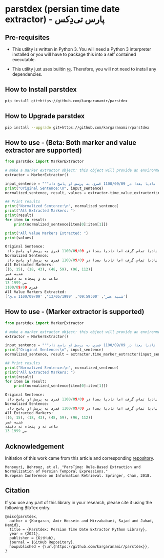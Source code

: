 # parstdex (persian time date extractor) - پارس تی‌دِکس

## Pre-requisites
* This utility is written in Python 3. You will need a Python 3 interpreter installed or you will have to package this into a self contained executable. 

* This utility just uses builtin [re](https://docs.python.org/3/library/re.html). Therefore, you will not need to install any dependencies. 

## How to Install parstdex

```bash
pip install git+https://github.com/kargaranamir/parstdex
```

## How to Upgrade parstdex

```bash
pip install --upgrade git+https://github.com/kargaranamir/parstdex
```


## How to use - (Beta: Both marker and value extractor are supported)
```python
from parstdex import MarkerExtractor

# make a marker extractor object: this object will provide an environment for producing regexes and functions to process input text 
extractor = MarkerExtractor()

input_sentence = """ماریا شنبه عصر در ساعت نه و پنجاه نه دقیقه مورخ 13می 1999 با نادیا تماس گرفت اما نادیا بعدا در 1100/09/09 قمری به پرسش او پاسخ داد."""
print("Original Sentence:\n", input_sentence)
normalized_sentence, result, values = extractor.time_value_extractor(input_sentence)

## Print results
print("Normalized Sentence:\n", normalized_sentence)
print("All Extracted Markers: ")
print(result)
for item in result:
    print(normalized_sentence[item[0]:item[1]])

print("All Value Markers Extracted: ")
print(values)
```

```python
Original Sentence:
 ماریا شنبه عصر در ساعت نه و پنجاه نه دقیقه مورخ 13می 1999 با نادیا تماس گرفت اما نادیا بعدا در 1100/09/09 قمری به پرسش او پاسخ داد.
Normalized Sentence:
 ماریا شنبه عصر در ساعت نه و پنجاه نه دقیقه مورخ 13 می 1999 با نادیا تماس گرفت اما نادیا بعدا در 1100/09/09 قمری به پرسش او پاسخ داد.
All Extracted Markers: 
[(6, 15), (18, 43), (48, 59), (96, 112)]
شنبه عصر 
ساعت نه و پنجاه نه دقیقه 
13 می 1999 
1100/09/09 قمری 
All Value Markers Extracted: 
['شنبه عصر', '09:59:00', '13/05/1999', '1100/09/09 ه.ق']
```

## How to use - (Marker extractor is supported)
```python
from parstdex import MarkerExtractor

# make a marker extractor object: this object will provide an environment for producing regexes and functions to process input text 
extractor = MarkerExtractor()

input_sentence = """ماریا شنبه عصر در ساعت نه و پنجاه نه دقیقه مورخ 13می 1999 با نادیا تماس گرفت اما نادیا بعدا در 1100/09/09 قمری به پرسش او پاسخ داد."""
print("Original Sentence:\n", input_sentence)
normalized_sentence, result = extractor.time_marker_extractor(input_sentence)

## Print results
print("Normalized Sentence:\n", normalized_sentence)
print("All Extracted Markers: ")
print(result)
for item in result:
    print(normalized_sentence[item[0]:item[1]])

```

```python
Original Sentence:
 ماریا شنبه عصر در ساعت نه و پنجاه نه دقیقه مورخ 13می 1999 با نادیا تماس گرفت اما نادیا بعدا در 1100/09/09 قمری به پرسش او پاسخ داد.
Normalized Sentence:
 ماریا شنبه عصر در ساعت نه و پنجاه نه دقیقه مورخ 13 می 1999 با نادیا تماس گرفت اما نادیا بعدا در 1100/09/09 قمری به پرسش او پاسخ داد.
All Extracted Markers: 
[(6, 15), (18, 43), (48, 59), (96, 112)]
شنبه عصر 
ساعت نه و پنجاه نه دقیقه 
13 می 1999 
```

## Acknowledgement
Initiation of this work came from this article and corresponding [repository](https://github.com/BehroozMansouri/ParsTime).
```
Mansouri, Behrooz, et al. "ParsTime: Rule-Based Extraction and Normalization of Persian Temporal Expressions." 
European Conference on Information Retrieval. Springer, Cham, 2018.
```

## Citation
If you use any part of this library in your research, please cite it using the following BibTex entry.
```
@misc{parstdex,
  author = {Kargaran, Amir Hossein and Mirzababaei, Sajad and Jahad, Hamid},
  title = {Parstdex: Persian Time Date Extractor Python Library},
  year = {2021},
  publisher = {GitHub},
  journal = {GitHub Repository},
  howpublished = {\url{https://github.com/kargaranamir/parstdex}},
}
```
